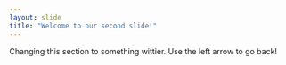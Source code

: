 ```yaml
---
layout: slide
title: "Welcome to our second slide!"
---
```

Changing this section to something wittier.
Use the left arrow to go back!
